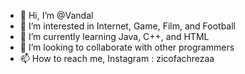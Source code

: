 - 👋 Hi, I’m @Vandal
- 👀 I’m interested in Internet, Game, Film, and Football
- 🌱 I’m currently learning Java, C++, and HTML
- 💞️ I’m looking to collaborate with other programmers
- 📫 How to reach me, Instagram : zicofachrezaa

<!---
zicofachreza/zicofachreza is a ✨ special ✨ repository because its `README.md` (this file) appears on your GitHub profile.
You can click the Preview link to take a look at your changes.
--->

